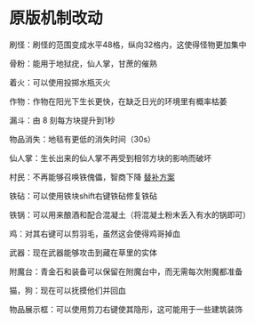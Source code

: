 # 原版机制改动

刷怪：刷怪的范围变成水平48格，纵向32格内，这使得怪物更加集中

骨粉：能用于地狱疣，仙人掌，甘蔗的催熟

着火：可以使用投掷水瓶灭火

作物：作物在阳光下生长更快，在缺乏日光的环境里有概率枯萎

漏斗：由 8 刻每方块提升到1秒

物品消失：地毯有更低的消失时间（30s）

仙人掌：生长出来的仙人掌不再受到相邻方块的影响而破坏

村民：不再能够召唤铁傀儡，智商下降 [替补方案](/slimefun/thattechnology.md)

铁砧：可以使用铁块shift右键铁砧修复铁砧

铁锅：可以用来酿酒和配合混凝土（将混凝土粉末丢入有水的锅即可）

鸡：对其右键可以剪羽毛，虽然这会使得鸡哥掉血

武器：现在武器能够攻击到藏在草里的实体

附魔台：青金石和装备可以保留在附魔台中，而无需每次附魔都准备

猫，狗：现在可以抚摸他们并回血

物品展示框：可以使用剪刀右键使其隐形，这可能用于一些建筑装饰

